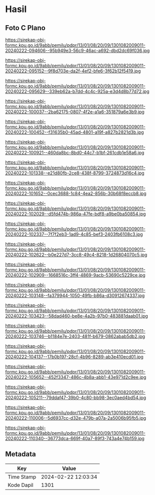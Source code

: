 # Hasil

## Foto C Plano

https://sirekap-obj-formc.kpu.go.id/9abb/pemilu/pdpr/13/01/08/20/09/1301082009011-20240222-094606--95b949e3-56c9-46ac-a692-dbd2dc69f036.jpg

https://sirekap-obj-formc.kpu.go.id/9abb/pemilu/pdpr/13/01/08/20/09/1301082009011-20240222-095152--9f8d703e-da2f-4ef2-bfe6-3f62b12f5419.jpg

https://sirekap-obj-formc.kpu.go.id/9abb/pemilu/pdpr/13/01/08/20/09/1301082009011-20240222-095629--339eb62a-b7dd-4c4c-925a-e3d4d8b77d72.jpg

https://sirekap-obj-formc.kpu.go.id/9abb/pemilu/pdpr/13/01/08/20/09/1301082009011-20240222-100037--2ba62175-0807-4f2e-a1a6-351879a6e3b9.jpg

https://sirekap-obj-formc.kpu.go.id/9abb/pemilu/pdpr/13/01/08/20/09/1301082009011-20240222-100452--f31635b0-45ad-4801-a19f-a827b2821d3b.jpg

https://sirekap-obj-formc.kpu.go.id/9abb/pemilu/pdpr/13/01/08/20/09/1301082009011-20240222-100921--460da8bc-8bd0-44c7-b1bf-261cdb1e58a6.jpg

https://sirekap-obj-formc.kpu.go.id/9abb/pemilu/pdpr/13/01/08/20/09/1301082009011-20240222-101338--e21d80fb-2ce8-438f-8799-3724873d16c4.jpg

https://sirekap-obj-formc.kpu.go.id/9abb/pemilu/pdpr/13/01/08/20/09/1301082009011-20240222-101652--0cec3688-1c84-4ea2-856b-30b68f8eccb8.jpg

https://sirekap-obj-formc.kpu.go.id/9abb/pemilu/pdpr/13/01/08/20/09/1301082009011-20240222-102029--d5fd474b-986a-47fe-bdf8-a9be0ba50854.jpg

https://sirekap-obj-formc.kpu.go.id/9abb/pemilu/pdpr/13/01/08/20/09/1301082009011-20240222-102337--7f7f2eb3-1ad9-4c85-bef3-2403fb6108c3.jpg

https://sirekap-obj-formc.kpu.go.id/9abb/pemilu/pdpr/13/01/08/20/09/1301082009011-20240222-102622--b0e227d7-3cc8-49c4-8218-1d26804070c5.jpg

https://sirekap-obj-formc.kpu.go.id/9abb/pemilu/pdpr/13/01/08/20/09/1301082009011-20240222-102909--1668516c-3ff4-4869-9acb-53690c5229ce.jpg

https://sirekap-obj-formc.kpu.go.id/9abb/pemilu/pdpr/13/01/08/20/09/1301082009011-20240222-103148--fa379944-1050-49fb-b86a-d30912674337.jpg

https://sirekap-obj-formc.kpu.go.id/9abb/pemilu/pdpr/13/01/08/20/09/1301082009011-20240222-103423--58dad460-be8e-4a2b-97b0-483881daab01.jpg

https://sirekap-obj-formc.kpu.go.id/9abb/pemilu/pdpr/13/01/08/20/09/1301082009011-20240222-103746--b1184e7e-2403-481f-b679-0862abab5db2.jpg

https://sirekap-obj-formc.kpu.go.id/9abb/pemilu/pdpr/13/01/08/20/09/1301082009011-20240222-104137--17b0b197-28cf-4b96-8289-ab3e410ecd01.jpg

https://sirekap-obj-formc.kpu.go.id/9abb/pemilu/pdpr/13/01/08/20/09/1301082009011-20240222-105652--452f3347-486c-4b8a-abb1-43e971d2c9ee.jpg

https://sirekap-obj-formc.kpu.go.id/9abb/pemilu/pdpr/13/01/08/20/09/1301082009011-20240222-105211--79ddaf47-39b0-4c80-bb98-3ec0aed4bd54.jpg

https://sirekap-obj-formc.kpu.go.id/9abb/pemilu/pdpr/13/01/08/20/09/1301082009011-20240222-110006--5d6937cc-d32e-479b-a07a-2a5006b95fb5.jpg

https://sirekap-obj-formc.kpu.go.id/9abb/pemilu/pdpr/13/01/08/20/09/1301082009011-20240222-110340--36773dca-669f-40a7-89f3-743a4e74b159.jpg


## Metadata

| Key        | Value               |
| ---------- | ------------------- |
| Time Stamp | 2024-02-22 12:03:34 |
| Kode Dapil | 1301                |



